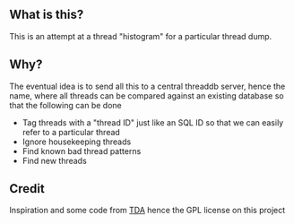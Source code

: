 What is this?
-------------

This is an attempt at a thread "histogram" for a particular thread dump.

Why?
---

The eventual idea is to send all this to a central threaddb 
server, hence the name, where all threads can be compared against an existing database
so that the following can be done

- Tag threads with a "thread ID" just like an SQL ID so that we can easily refer to a
  particular thread
- Ignore housekeeping threads
- Find known bad thread patterns
- Find new threads

Credit
------
 
Inspiration and some code from [TDA](https://java.net/projects/tda) hence the GPL license on this project
